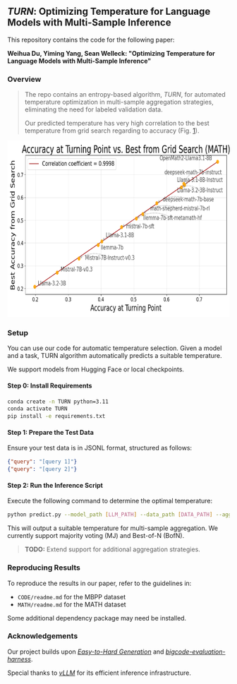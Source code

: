 ## <em>TURN</em>: Optimizing Temperature for Language Models with Multi-Sample Inference

This repository contains the code for the following paper:

**Weihua Du, Yiming Yang, Sean Welleck: "Optimizing Temperature for Language Models with Multi-Sample Inference"**

### Overview

> The repo contains an entropy-based algorithm, <em>TURN</em>, for automated temperature optimization in multi-sample aggregation strategies, eliminating the need for labeled validation data.
>
> Our predicted temperature has very high correlation to the best temperature from grid search regarding to accuracy (Fig. [1](#image1)).

<a id="image1"></a>
<div style="text-align: center;">
<img src="figs/correlation_accuracy.png" alt="The accuracies between predicted temperature and best from grid search have high correlation." width="700" height="400">
</div>

### Setup

You can use our code for automatic temperature selection. Given a model and a task, TURN algorithm automatically predicts a suitable temperature.

We support models from Hugging Face or local checkpoints.

#### Step 0: Install Requirements
```bash
conda create -n TURN python=3.11
conda activate TURN
pip install -e requirements.txt
```

#### Step 1: Prepare the Test Data  

Ensure your test data is in JSONL format, structured as follows:  
```json
{"query": "[query 1]"}
{"query": "[query 2]"}
```

#### Step 2: Run the Inference Script  

Execute the following command to determine the optimal temperature:  
```bash
python predict.py --model_path [LLM_PATH] --data_path [DATA_PATH] --aggregation_strategy [MJ/BofN]
```
This will output a suitable temperature for multi-sample aggregation. We currently support majority voting (MJ) and Best-of-N (BofN).

> **TODO:** Extend support for additional aggregation strategies.

### Reproducing Results  

To reproduce the results in our paper, refer to the guidelines in:
- `CODE/readme.md` for the MBPP dataset
- `MATH/readme.md` for the MATH dataset

Some additional dependency package may need be installed.

### Acknowledgements  

Our project builds upon *[Easy-to-Hard Generation](https://github.com/Edward-Sun/easy-to-hard)* and *[bigcode-evaluation-harness](https://github.com/bigcode-project/bigcode-evaluation-harness)*.

Special thanks to *[vLLM](https://github.com/vllm-project/vllm)* for its efficient inference infrastructure.